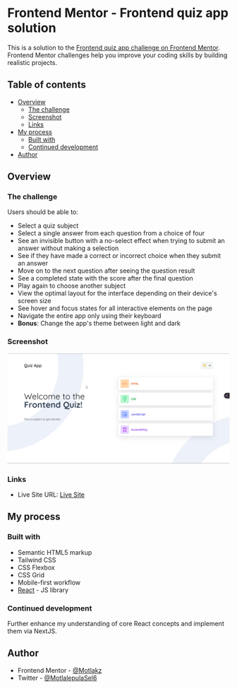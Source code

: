 # Frontend Mentor - Frontend quiz app solution

This is a solution to the [Frontend quiz app challenge on Frontend Mentor](https://www.frontendmentor.io/challenges/frontend-quiz-app-BE7xkzXQnU). Frontend Mentor challenges help you improve your coding skills by building realistic projects.

## Table of contents

- [Overview](#overview)
  - [The challenge](#the-challenge)
  - [Screenshot](#screenshot)
  - [Links](#links)
- [My process](#my-process)
  - [Built with](#built-with)
  - [Continued development](#continued-development)
- [Author](#author)

## Overview

### The challenge

Users should be able to:

- Select a quiz subject
- Select a single answer from each question from a choice of four
- See an invisible button with a no-select effect when trying to submit an answer without making a selection
- See if they have made a correct or incorrect choice when they submit an answer
- Move on to the next question after seeing the question result
- See a completed state with the score after the final question
- Play again to choose another subject
- View the optimal layout for the interface depending on their device's screen size
- See hover and focus states for all interactive elements on the page
- Navigate the entire app only using their keyboard
- **Bonus**: Change the app's theme between light and dark

### Screenshot

![Front End Quiz](./src/assets/images/frontend-quiz.png)

### Links

- Live Site URL: [Live Site](https://motlakz.github.io/front-end-quiz)

## My process

### Built with

- Semantic HTML5 markup
- Tailwind CSS
- CSS Flexbox
- CSS Grid
- Mobile-first workflow
- [React](https://reactjs.org/) - JS library

### Continued development

Further enhance my understanding of core React concepts and implement them via NextJS.

## Author

- Frontend Mentor - [@Motlakz](https://www.frontendmentor.io/profile/Motlakz)
- Twitter - [@MotlalepulaSel6](https://www.twitter.com/MotlalepulaSel6)
